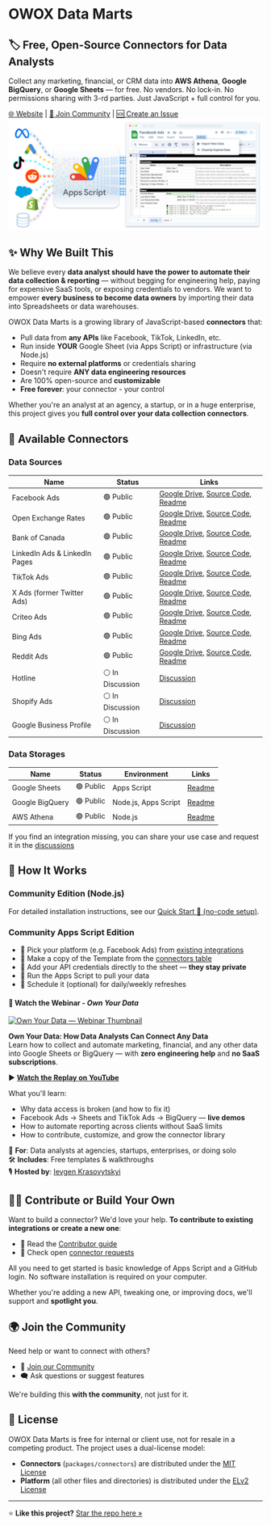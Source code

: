 # OWOX Data Marts

## 🏷 Free, Open-Source Connectors for Data Analysts

Collect any marketing, financial, or CRM data into **AWS Athena**, **Google BigQuery**, or **Google Sheets** — for free.
No vendors. No lock-in. No permissions sharing with 3-rd parties. Just JavaScript + full control for you.

[🌐 Website](https://www.owox.com?utm_source=github&utm_medium=referral&utm_campaign=readme) | [💬 Join Community](https://github.com/OWOX/owox-data-marts/discussions) | [🆘 Create an Issue](https://github.com/OWOX/owox-data-marts/issues)
![JavaScript Open-Source Connectors](packages/connectors/res/main-cover.png)

## ✨ Why We Built This

We believe every **data analyst should have the power to automate their data collection & reporting** — without begging for engineering help, paying for expensive SaaS tools, or exposing credentials to vendors.
We want to empower **every business to become data owners** by importing their data into Spreadsheets or data warehouses.

OWOX Data Marts is a growing library of JavaScript-based **connectors** that:

- Pull data from **any APIs** like Facebook, TikTok, LinkedIn, etc.
- Run inside **YOUR** Google Sheet (via Apps Script) or infrastructure (via Node.js)
- Require **no external platforms** or credentials sharing
- Doesn't require **ANY data engineering resources**
- Are 100% open-source and **customizable**
- **Free forever**: your connector - your control

Whether you're an analyst at an agency, a startup, or in a huge enterprise, this project gives you **full control over your data collection connectors**.

## 🔌 Available Connectors

### Data Sources

| Name                          | Status            | Links     |
| ----------------------------- | ----------------- | ------------------------------------------------------------------------------------------------------------------------------------------------------------------------------------------------------------------------------------- |
| Facebook Ads                  | 🟢 Public         | [Google Drive](https://drive.google.com/drive/u/0/folders/1_x556pta5lKtKbTltIrPEDkNqAn78jM4), [Source Code](packages/connectors/src/Sources/FacebookMarketing), [Readme](packages/connectors/src/Sources/FacebookMarketing/README.md) |
| Open Exchange Rates           | 🟢 Public         | [Google Drive](https://drive.google.com/drive/u/0/folders/1akutchS-Txr5PwToMzHrikTXd_GTs-84), [Source Code](packages/connectors/src/Sources/OpenExchangeRates), [Readme](packages/connectors/src/Sources/OpenExchangeRates/README.md) |
| Bank of Canada                | 🟢 Public         | [Google Drive](https://drive.google.com/drive/u/0/folders/18c9OHHmdZs-evtU1bWd6pIqdXjnANRmv), [Source Code](packages/connectors/src/Sources/BankOfCanada), [Readme](packages/connectors/src/Sources/BankOfCanada/README.md)           |
| LinkedIn Ads & LinkedIn Pages | 🟢 Public         | [Google Drive](https://drive.google.com/drive/folders/1anKRhqJpSWEoeDZvJtrNLgfsGfgSBtIm), [Source Code](packages/connectors/src/Sources/LinkedIn), [Readme](packages/connectors/src/Sources/LinkedIn/README.md)                       |
| TikTok Ads                    | 🟢 Public         | [Google Drive](https://drive.google.com/drive/folders/1zYBdx4Lm496mrCmwSNG3t82weWZRJb0o), [Source Code](packages/connectors/src/Sources/TikTokAds), [Readme](packages/connectors/src/Sources/TikTokAds/README.md)                     |
| X Ads (former Twitter Ads)    | 🟢 Public         | [Google Drive](https://drive.google.com/drive/folders/16PMllaU704wrjHH45MlOBjQWZdxNhxZN), [Source Code](packages/connectors/src/Sources/XAds), [Readme](packages/connectors/src/Sources/XAds/README.md)                               |
| Criteo Ads                    | 🟢 Public         | [Google Drive](https://drive.google.com/drive/folders/12C7MZDyUb5fnI9IIxD8o_qvLecOD7TyQ?usp=sharing), [Source Code](packages/connectors/src/Sources/CriteoAds), [Readme](packages/connectors/src/Sources/CriteoAds/README.md)         |
| Bing Ads                      | 🟢 Public         | [Google Drive](https://drive.google.com/drive/folders/1AmLYbXj72CpDeamfCecvIXJgvKwIpoOS?usp=sharing), [Source Code](packages/connectors/src/Sources/BingAds), [Readme](packages/connectors/src/Sources/BingAds/README.md)             |
| Reddit Ads                    | 🟢 Public | [Google Drive](https://drive.google.com/drive/folders/1Bnd-GN2u3BPzI1RqZpG03aeov9kcaXNx?usp=sharing), [Source Code](packages/connectors/src/Sources/RedditAds), [Readme](packages/connectors/src/Sources/RedditAds/README.md)                      |
| Hotline                       | ⚪️ In Discussion  | [Discussion](https://github.com/OWOX/owox-data-marts/discussions/55)                                                                                                                                                                  |
| Shopify Ads                   | ⚪️ In Discussion  | [Discussion](https://github.com/OWOX/owox-data-marts/discussions/63)                                                                                                                                                                  |
| Google Business Profile       | ⚪️ In Discussion  | [Discussion](https://github.com/OWOX/owox-data-marts/discussions/61)                                                                                                                                                                  |

### Data Storages

| Name            | Status    | Environment          | Links                                                                                                       |
| --------------- | --------- |----------------------| ----------------------------------------------------------------------------------------------------------- |
| Google Sheets   | 🟢 Public | Apps Script          | [Readme](packages/connectors/src/Storages/GoogleSheets/README.md)                                            |
| Google BigQuery | 🟢 Public | Node.js, Apps Script | [Readme](packages/connectors/src/Storages/GoogleBigQuery/README.md)                                          |
| AWS Athena      | 🟢 Public | Node.js              | [Readme](packages/connectors/src/Storages/AwsAthena/README.md)                                             |

If you find an integration missing, you can share your use case and request it in the [discussions](https://github.com/OWOX/owox-data-marts/discussions)

## 🧰 How It Works

### Community Edition (Node.js)

For detailed installation instructions, see our [Quick Start 🚀 (no-code setup)](docs/getting-started/quick-start.md).

### Community Apps Script Edition

- 🎯 Pick your platform (e.g. Facebook Ads) from [existing integrations](#-available-connectors)
- 🧾 Make a copy of the Template from the [connectors table](#-available-connectors)
- 🔐 Add your API credentials directly to the sheet — **they stay private**
- 🚀 Run the Apps Script to pull your data
- 📅 Schedule it (optional) for daily/weekly refreshes

#### 🎥 Watch the Webinar - *Own Your Data*

[![Own Your Data — Webinar Thumbnail](https://img.youtube.com/vi/nQYfHX-IjY8/maxresdefault.jpg)](https://www.youtube.com/live/nQYfHX-IjY8?t=66s)

**Own Your Data: How Data Analysts Can Connect Any Data**  
Learn how to collect and automate marketing, financial, and any other data into Google Sheets or BigQuery — with **zero engineering help** and **no SaaS subscriptions**.

▶️ [**Watch the Replay on YouTube**](https://www.youtube.com/live/nQYfHX-IjY8?t=66s)

What you'll learn:

- Why data access is broken (and how to fix it)
- Facebook Ads → Sheets and TikTok Ads → BigQuery — **live demos**
- How to automate reporting across clients without SaaS limits
- How to contribute, customize, and grow the connector library

🎯 **For**: Data analysts at agencies, startups, enterprises, or doing solo  
🛠️ **Includes**: Free templates & walkthroughs  
🎙️ **Hosted by**: [Ievgen Krasovytskyi](https://www.linkedin.com/in/ievgenkrasovytskyi/)

## 🧑‍💻 Contribute or Build Your Own

Want to build a connector?
We'd love your help.
**To contribute to existing integrations or create a new one**:

- 📘 Read the [Contributor guide](packages/connectors/CONTRIBUTING.md)
- 📌 Check open [connector requests](https://github.com/OWOX/owox-data-marts/issues)

All you need to get started is basic knowledge of Apps Script and a GitHub login.
No software installation is required on your computer.

Whether you're adding a new API, tweaking one, or improving docs, we'll support and **spotlight you**.

## 🌍 Join the Community

Need help or want to connect with others?

- 💬 [Join our Community](https://github.com/OWOX/owox-data-marts/discussions)
- 🗨️ Ask questions or suggest features

We're building this **with the community**, not just for it.

## 📌 License

OWOX Data Marts is free for internal or client use, not for resale in a competing product. The project uses a dual-license model:

- **Connectors** (`packages/connectors`) are distributed under the [MIT License](licenses/MIT.md)
- **Platform** (all other files and directories) is distributed under the [ELv2 License](licenses/Elasticv2.md)

---

⭐ **Like this project?** [Star the repo here »](https://github.com/OWOX/owox-data-marts)

